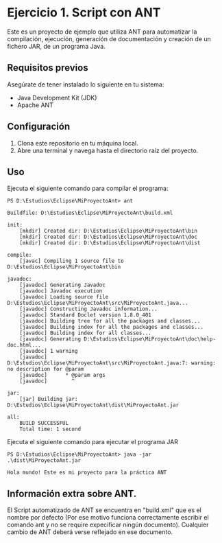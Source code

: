 # Ejercicio 1. Script con ANT

Este es un proyecto de ejemplo que utiliza ANT para automatizar la compilación, ejecución, generación de documentación y creación de un fichero JAR, de un programa Java.

## Requisitos previos

Asegúrate de tener instalado lo siguiente en tu sistema:

- Java Development Kit (JDK)
- Apache ANT

## Configuración

1. Clona este repositorio en tu máquina local.
2. Abre una terminal y navega hasta el directorio raíz del proyecto.

## Uso

Ejecuta el siguiente comando para compilar el programa:

    PS D:\Estudios\Eclipse\MiProyectoAnt> ant
   
    Buildfile: D:\Estudios\Eclipse\MiProyectoAnt\build.xml

    init:
        [mkdir] Created dir: D:\Estudios\Eclipse\MiProyectoAnt\bin
        [mkdir] Created dir: D:\Estudios\Eclipse\MiProyectoAnt\doc
        [mkdir] Created dir: D:\Estudios\Eclipse\MiProyectoAnt\dist

    compile:
        [javac] Compiling 1 source file to D:\Estudios\Eclipse\MiProyectoAnt\bin

    javadoc:
        [javadoc] Generating Javadoc
        [javadoc] Javadoc execution
        [javadoc] Loading source file D:\Estudios\Eclipse\MiProyectoAnt\src\MiProyectoAnt.java...
        [javadoc] Constructing Javadoc information...
        [javadoc] Standard Doclet version 1.8.0_401
        [javadoc] Building tree for all the packages and classes...
        [javadoc] Building index for all the packages and classes...
        [javadoc] Building index for all classes...
        [javadoc] Generating D:\Estudios\Eclipse\MiProyectoAnt\doc\help-doc.html...
        [javadoc] 1 warning
        [javadoc] D:\Estudios\Eclipse\MiProyectoAnt\src\MiProyectoAnt.java:7: warning: no description for @param
        [javadoc]      * @param args
        [javadoc]        ^

    jar:
        [jar] Building jar: D:\Estudios\Eclipse\MiProyectoAnt\dist\MiProyectoAnt.jar

    all:
        BUILD SUCCESSFUL
        Total time: 1 second

Ejecuta el siguiente comando para ejecutar el programa JAR

    PS D:\Estudios\Eclipse\MiProyectoAnt> java -jar .\dist\MiProyectoAnt.jar
   
    Hola mundo! Este es mi proyecto para la práctica ANT

## Información extra sobre ANT.

El Script automatizado de ANT se encuentra en "build.xml" que es el nombre por defecto (Por ese motivo funciona correctamente escribir el comando ant y no se require expecificar ningún documento). 
Cualquier cambio de ANT deberá verse reflejado en ese documento.
